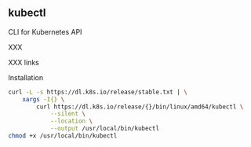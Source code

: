 ## kubectl

CLI for Kubernetes API

XXX

XXX links

Installation

```bash
curl -L -s https://dl.k8s.io/release/stable.txt | \
    xargs -I{} \
        curl https://dl.k8s.io/release/{}/bin/linux/amd64/kubectl \
            --silent \
            --location \
            --output /usr/local/bin/kubectl
chmod +x /usr/local/bin/kubectl
```
